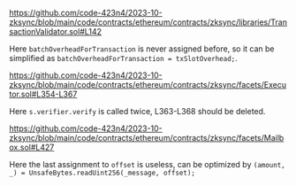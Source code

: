 https://github.com/code-423n4/2023-10-zksync/blob/main/code/contracts/ethereum/contracts/zksync/libraries/TransactionValidator.sol#L142

Here `batchOverheadForTransaction` is never assigned before, so it can be simplified as `batchOverheadForTransaction = txSlotOverhead;`.

https://github.com/code-423n4/2023-10-zksync/blob/main/code/contracts/ethereum/contracts/zksync/facets/Executor.sol#L354-L367

Here `s.verifier.verify` is called twice, L363-L368 should be deleted.

https://github.com/code-423n4/2023-10-zksync/blob/main/code/contracts/ethereum/contracts/zksync/facets/Mailbox.sol#L427

Here the last assignment to `offset` is useless, can be optimized by `(amount, _) = UnsafeBytes.readUint256(_message, offset);`